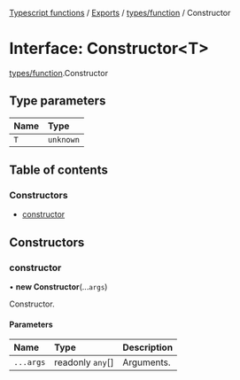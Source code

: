 [Typescript functions](../index.md) / [Exports](../modules.md) / [types/function](../modules/types_function.md) / Constructor

# Interface: Constructor<T\>

[types/function](../modules/types_function.md).Constructor

## Type parameters

| Name | Type |
| :------ | :------ |
| `T` | `unknown` |

## Table of contents

### Constructors

- [constructor](types_function.Constructor.md#constructor)

## Constructors

### constructor

• **new Constructor**(...`args`)

Constructor.

#### Parameters

| Name | Type | Description |
| :------ | :------ | :------ |
| `...args` | readonly `any`[] | Arguments. |
